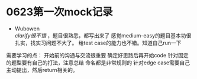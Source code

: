 # 0623第一次mock记录

- Wubowen   
*clarify很不错*  ，题目很熟悉，都写出来了 感觉medium-easy的题目基本功很扎实，找实习问题不大了。
给test case的能力也不错。知道自己run一下

需要学习的点：
开始前的沟通与交流很重要
确定好思路后再开始code
针对固定的题型要有自己的打法，注意总结
命名都是非常规则的
针对edge case需要自己主动提出，然后return相关的。